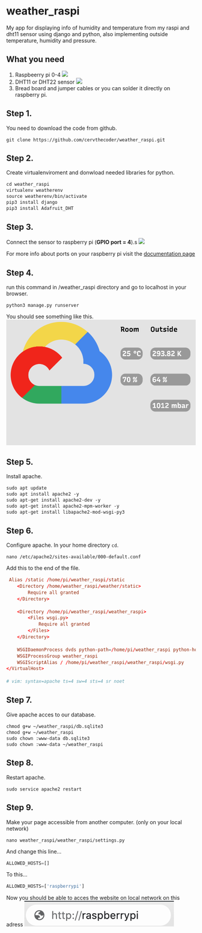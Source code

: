 # weather_raspi

My app for displaying info of humidity and temperature from my raspi and dht11 sensor using django and python, also implementing outside temperature, humidity and pressure.

## What you need
1. Raspbeerry pi 0-4
![](https://images-na.ssl-images-amazon.com/images/I/91zSu44%2B34L._SL1500_.jpg)
2. DHT11 or DHT22 sensor
![](https://lankatronics.com/image/cache/catalog/Sub%20categories/Temperature%20Sensors%20and%20Modules/DHT11-2-700x700.jpg)
3. Bread board and jumper cables or you can solder it directly on raspberry pi.
## Step 1.
You need to download the code from github.
```shell
git clone https://github.com/cervthecoder/weather_raspi.git
```
## Step 2.
Create virtualenviroment and donwload needed libraries for python.
```shell
cd weather_raspi
virtualenv weatherenv
source weatherenv/bin/activate
pip3 install django
pip3 install Adafruit_DHT
```
## Step 3.
Connect the sensor to raspberry pi (**GPIO port = 4**).s
![](https://camo.githubusercontent.com/2a3803a00eb6be6308ab309d6f91b311a3155e109e2b6f93d4c888c868008d0d/68747470733a2f2f7261772e6769746875622e636f6d2f726e696576612f506c6179696e672d776974682d53656e736f72732d2d2d5261737062657272792d50692f6d61737465722f736368656d65315f44485431312e706e67)

For more info about ports on your raspberry pi visit the <a href="https://www.raspberrypi.org/documentation/hardware/raspberrypi/schematics/README.md">documentation page</a>

## Step 4.
run this command in /weather_raspi directory and go to localhost in your browser.
```shell
python3 manage.py runserver
```
You should see something like this.
![](https://github.com/cervthecoder/github_images/blob/master/Screenshot%202020-08-02%20at%2017.43.32.png)

## Step 5.
Install apache.
```shell
sudo apt update
sudo apt install apache2 -y
sudo apt-get install apache2-dev -y
sudo apt-get install apache2-mpm-worker -y
sudo apt-get install libapache2-mod-wsgi-py3 
```

## Step 6.
Configure apache. In your home directory `cd`.
```shell
nano /etc/apache2/sites-available/000-default.conf
```
Add this to the end of the file.

```conf  
 Alias /static /home/pi/weather_raspi/static
    <Directory /home/weather_raspi/weather/static> 
        Require all granted
    </Directory>
  
    <Directory /home/pi/weather_raspi/weather_raspi>
        <Files wsgi.py>
            Require all granted
        </Files>
    </Directory>
  
    WSGIDaemonProcess dvds python-path=/home/pi/weather_raspi python-home=/home/pi/weather_raspi/weatherenv
    WSGIProcessGroup weather_raspi
    WSGIScriptAlias / /home/pi/weather_raspi/weather_raspi/wsgi.py
</VirtualHost>
  
# vim: syntax=apache ts=4 sw=4 sts=4 sr noet
```

## Step 7.
Give apache acces to our database.
```shell
chmod g+w ~/weather_raspi/db.sqlite3
chmod g+w ~/weather_raspi
sudo chown :www-data db.sqlite3
sudo chown :www-data ~/weather_raspi
```

## Step 8.
Restart apache.
```
sudo service apache2 restart
```

## Step 9.
Make your page accessible from another computer. (only on your local network)
```shell
nano weather_raspi/weather_raspi/settings.py
```
And change this line...
```python
ALLOWED_HOSTS=[]
```
To this...
```python
ALLOWED_HOSTS=['raspberrypi']
```
Now you should be able to acces the website on local network on this adress
![](https://github.com/cervthecoder/github_images/blob/master/Screenshot%202021-02-26%20at%2017.37.51.png?raw=true)
